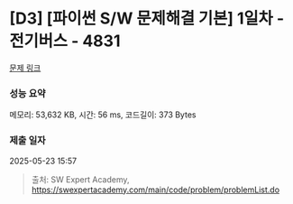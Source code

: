 # [D3] [파이썬 S/W 문제해결 기본] 1일차 - 전기버스 - 4831 

[문제 링크](https://swexpertacademy.com/main/code/problem/problemDetail.do?contestProbId=AWTLS24ao9ADFAVT) 

### 성능 요약

메모리: 53,632 KB, 시간: 56 ms, 코드길이: 373 Bytes

### 제출 일자

2025-05-23 15:57



> 출처: SW Expert Academy, https://swexpertacademy.com/main/code/problem/problemList.do